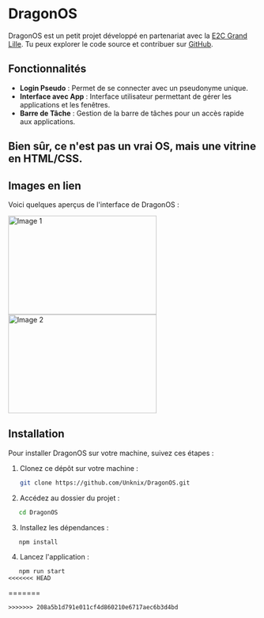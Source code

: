 # DragonOS

DragonOS est un petit projet développé en partenariat avec la [E2C Grand Lille](https://e2c-grandlille.fr/). Tu peux explorer le code source et contribuer sur [GitHub](https://github.com/Unknix/DragonOS).

## Fonctionnalités
- **Login Pseudo** : Permet de se connecter avec un pseudonyme unique.
- **Interface avec App** : Interface utilisateur permettant de gérer les applications et les fenêtres.
- **Barre de Tâche** : Gestion de la barre de tâches pour un accès rapide aux applications.

## Bien sûr, ce n'est pas un vrai OS, mais une vitrine en HTML/CSS.

## Images en lien

Voici quelques aperçus de l'interface de DragonOS :

<img src="https://cdn.discordapp.com/attachments/1257558551518384128/1319084364109185144/image.png?ex=6764ac8b&is=67635b0b&hm=b4c86528c3bf0a2740d6e77f0fbd21d801b4b4d3a4301f030d076d539ef95f68&" alt="Image 1" width="300" height="200">

<img src="https://cdn.discordapp.com/attachments/1257558551518384128/1319084771850190889/image.png?ex=6764aced&is=67635b6d&hm=ef0bf4730e9ee290b8f77e8709d54af83d6ec23676fadc804c50b79ff1a413e0&" alt="Image 2" width="300" height="200">

## Installation

Pour installer DragonOS sur votre machine, suivez ces étapes :

1. Clonez ce dépôt sur votre machine :
   ```bash
   git clone https://github.com/Unknix/DragonOS.git


   ```
2. Accédez au dossier du projet :
```bash
   cd DragonOS
```
3. Installez les dépendances :
```
   npm install
```
4. Lancez l'application :
```
   npm run start
<<<<<<< HEAD
```
=======
```
>>>>>>> 208a5b1d791e011cf4d860210e6717aec6b3d4bd
